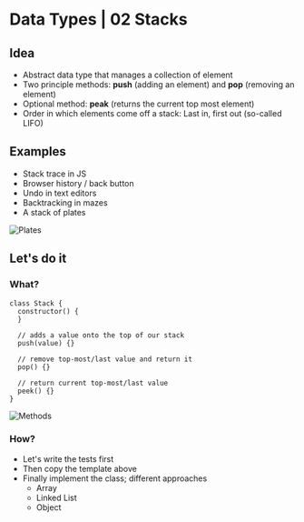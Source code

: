# Data Types | 02 Stacks

## Idea

- Abstract data type that manages a collection of element
- Two principle methods: **push** (adding an element) and **pop** (removing an element)
- Optional method: **peak** (returns the current top most element)
- Order in which elements come off a stack: Last in, first out (so-called LIFO)

## Examples

- Stack trace in JS
- Browser history / back button
- Undo in text editors
- Backtracking in mazes
- A stack of plates

![Plates](https://upload.wikimedia.org/wikipedia/commons/1/19/Tallrik_-_Ystad-2018.jpg)

## Let's do it

### What?

```
class Stack {
  constructor() {
  }

  // adds a value onto the top of our stack
  push(value) {}

  // remove top-most/last value and return it
  pop() {}

  // return current top-most/last value
  peek() {}
}
```

![Methods](https://upload.wikimedia.org/wikipedia/commons/b/b4/Lifo_stack.png)

### How?

- Let's write the tests first
- Then copy the template above
- Finally implement the class; different approaches
    - Array
    - Linked List
    - Object
